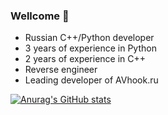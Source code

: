 ### Wellcome 👋
- Russian C++/Python developer 
- 3 years of experience in Python
- 2 years of experience in C++
- Reverse engineer
- Leading developer of AVhook.ru

[![Anurag's GitHub stats](https://github-readme-stats.vercel.app/api?username=vladislavalpatov&theme=radical)](https://github.com/anuraghazra/github-readme-stats)
